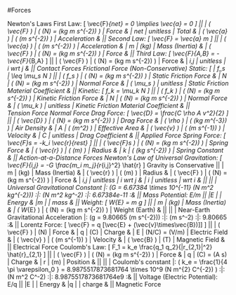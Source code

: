 #Forces

Newton's Laws
	First Law: \[ \vec{F}_{net} = 0 \implies \vec{a} = 0 \]
		||
		| \( \vec{F} \)	| \( (N) = (kg m s^{-2}) \)	| Force				&
		| _net			| unitless					| Total				&
		| \( \vec{a} \)	| \( (m s^{-2}) \)			| Acceleration		&
		||
	Second Law: \[ \vec{F} = \vec{a} m \]
		||
		| \( \vec{a} \)	| \( (m s^{-2}) \)			| Acceleration		&
		| m				| (kg)						| Mass (Inertia)	&
		| \( \vec{F} \)	| \( (N) = (kg m s^{-2}) \)	| Force				&
		||
	Third Law: \[ \vec{F}_{A,B} = - \vec{F}_{B,A} \]
		||
		| \( \vec{F} \)	| \( (N) = (kg m s^{-2}) \)	| Force				&
		| _i,j			| unitless					| i wrt j			&
		||
Contact Forces
	Frictional Force
		(Non-Conservative)
		Static: \[ | f_s | \leq \mu_s N  \]
			||
			| \( f_s \)		| \( (N) = (kg m s^{-2}) \)	| Static Friction Force					&
			| N				| \( (N) = (kg m s^{-2}) \)	| Normal Force							&
			| \( \mu_s \)	| unitless					| Static Friction Material Coefficient	&
			||
		Kinetic: \[ f_k = \mu_k N \]
			||
			| \( f_k \)		| \( (N) = (kg m s^{-2}) \)	| Kinetic Friction Force				&
			| N				| \( (N) = (kg m s^{-2}) \)	| Normal Force							&
			| \( \mu_k \)	| unitless					| Kinetic Friction Material Coefficient	&
			||	
	Tension Force
	Normal Force
	Drag Force: \[ \vec{D} = \frac{C \rho A v^2}{2} \]
		||
		| \( \vec{D} \)		| \( (N) = (kg m s^{-2}) \)	| Drag Force		&
		| \( \rho \)		| \( (kg m^{-3}) \)			| Air Density		&
		| A					| \( (m^2) \)				| Effective Area	&
		| \( \vec{v} \)		| \( (m s^{-1}) \)			| Velocity			&
		| C					| unitless					| Drag Coefficient	&
		||
	Applied Force
	Spring Force: \[ \vec{F}_s = -k_i \vec{r}_{rest} \]
		||
		| \( \vec{F}_s \)		| \( (N) = (kg m s^{-2}) \)	| Spring Force		&
		| \( \vec{r} \)			| \( (m) \)					| Radius			&
		| k						| \( (kg s^{-2}) \)			| Spring Constant	&
		||
Action-at-a-Distance Forces
	Newton's Law of Universal Gravitation: \[ \vec{F}_{i,j} = -G \frac{m_i m_j}{r_{i,j}^2} \hat{r} \]
		Gravity is Conservative
		||
		| m					| (kg)						| Mass (Inertia)	&
		| \( \vec{r} \)		| \( (m) \)					| Radius			&
		| \( \vec{F} \)		| \( (N) = (kg m s^{-2}) \)	| Force				&
		| _i,j				| unitless					| i wrt j			&
		| _i				| unitless					| wrt i				&
		||
		||
		| Universal Gravitational Constant			|:	\(G = 6.67384 \times 10^{-11} (N m^2 kg^{-2})\)		:|:	(N m^2 kg^-2)	:|:	6.67384e-11	:&
		||
		Mass Potential: E/m
			||
			|E |	| Energy &
			|m |	| mass &
			||
		Weight: \[ W_{E} = m g \]
			||
			| m					| (kg)						| Mass (Inertia)	&
			| \( W_{E} \)		| \( (N) = (kg m s^{-2}) \)	| Weight (Earth)	&
			||
			||
			| Near-Earth Gravitational Acceleration		|:	\(g = 9.80665 (m s^{-2})\)							:|:	(m s^-2)		:|:	9.80665 	:&
			||
	Lorentz Force: \[ \vec{F} = q [\vec{E} + (\vec{v}\times\vec{B})]] \]
		||
		| \( \vec{F} \)	| (N)						| Force				&
		| q				| (C) 						| Charge			&
		| E				| (N/C) = (V/m)				| Electric Field	&
		| \( \vec{v} \)	| \( (m s^{-1}) \)			| Velocity			&
		| \( \vec{B} \)	| (T)						| Magnetic Field	&
		||
	Electrical Force
		Coulomb's Law: \[ F_1 = k_e \frac{q_1 q_2}{|r_{2,1}|^2} \hat{r}_{2,1} \]
			||
			| \( \vec{F} \)	| \( (N) = (kg m s^{-2}) \)	| Force		&
			| q				| (C) = (A s)				| Charge	&
			| r				| (m)						| Position	&
			||
			||
			| Coulomb's constant	|:	\( k_e = \frac{1}{4 \pi \varepsilon_0 } = 8.9875517873681764 \times 10^9	(N m^{2} C^{-2}) \)		:|:		(N m^2 C^-2)	:|:		8.9875517873681764e9	:&
			||
		Voltage (Electric Potential): E/q
			||
			|E |	| Energy &
			|q |	| charge &
			||
	Magnetic Force